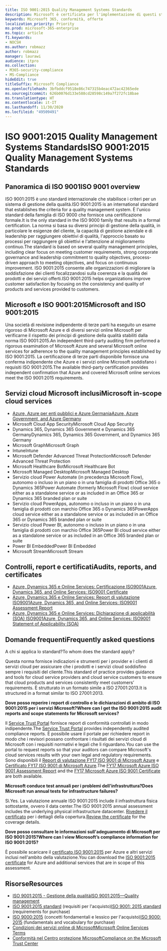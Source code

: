 ```yaml
---
title: ISO 9001:2015 Quality Management Systems Standards
description: Microsoft è certificata per l'implementazione di questi standard di gestione della qualità.
keywords: Microsoft 365, conformità, offerte
localization_priority: Priority
ms.prod: microsoft-365-enterprise
ms.topic: article
f1.keywords:
- NOCSH
ms.author: robmazz
author: robmazz
manager: laurawi
audience: itpro
ms.collection:
- M365-security-compliance
- MS-Compliance
hideEdit: true
titleSuffix: Microsoft Compliance
ms.openlocfilehash: 3bfbddcf9518e86c747315b4eac472ac42365ede
ms.sourcegitcommit: 626b0076d133e588cd28598c149a7f272fc18bae
ms.translationtype: HT
ms.contentlocale: it-IT
ms.lasthandoff: 11/30/2020
ms.locfileid: "49509491"
---
```

# <a name="iso-90012015-quality-management-systems-standards"></a><span data-ttu-id="895b5-104">ISO 9001:2015 Quality Management Systems Standards</span><span class="sxs-lookup"><span data-stu-id="895b5-104">ISO 9001:2015 Quality Management Systems Standards</span></span>

## <a name="iso-9001-overview"></a><span data-ttu-id="895b5-105">Panoramica di ISO 9001</span><span class="sxs-lookup"><span data-stu-id="895b5-105">ISO 9001 overview</span></span>

<span data-ttu-id="895b5-106">ISO 9001:2015 è uno standard internazionale che stabilisce i criteri per un sistema di gestione della qualità.</span><span class="sxs-lookup"><span data-stu-id="895b5-106">ISO 9001:2015 is an international standard that establishes the criteria for a quality management system.</span></span> <span data-ttu-id="895b5-107">È l'unico standard della famiglia di ISO 9000 che fornisce una certificazione formale.</span><span class="sxs-lookup"><span data-stu-id="895b5-107">It is the only standard in the ISO 9000 family that results in a formal certification.</span></span> <span data-ttu-id="895b5-108">La norma si basa su diversi principi di gestione della qualità, in particolare le esigenze del cliente, la capacità di gestione aziendale e di leadership per raggiungere obiettivi di qualità, l'approccio basato su processi per raggiungere gli obiettivi e l'attenzione al miglioramento continuo.</span><span class="sxs-lookup"><span data-stu-id="895b5-108">The standard is based on several quality management principles, including clear focus on meeting customer requirements, strong corporate governance and leadership commitment to quality objectives, process-driven approach to meeting objectives, and focus on continuous improvement.</span></span> <span data-ttu-id="895b5-109">ISO 9001:2015 consente alle organizzazioni di migliorare la soddisfazione dei clienti focalizzandosi sulla coerenza e la qualità dei prodotti e dei servizi offerti.</span><span class="sxs-lookup"><span data-stu-id="895b5-109">ISO 9001:2015 helps organizations improve customer satisfaction by focusing on the consistency and quality of products and services provided to customers.</span></span>

## <a name="microsoft-and-iso-90012015"></a><span data-ttu-id="895b5-110">Microsoft e ISO 9001:2015</span><span class="sxs-lookup"><span data-stu-id="895b5-110">Microsoft and ISO 9001:2015</span></span>

<span data-ttu-id="895b5-111">Una società di revisione indipendente di terze parti ha eseguito un esame rigoroso di Microsoft Azure e di diversi servizi online Microsoft per verificarne il rispetto dei principi di gestione della qualità stabiliti dalla norma ISO 9001:2015.</span><span class="sxs-lookup"><span data-stu-id="895b5-111">An independent third-party auditing firm performed a rigorous examination of Microsoft Azure and several Microsoft online services for adherence to the quality management principles established by ISO 9001:2015.</span></span> <span data-ttu-id="895b5-112">La certificazione di terze parti disponibile fornisce una conferma indipendente che Azure e i servizi online Microsoft soddisfano i requisiti ISO 9001:2015.</span><span class="sxs-lookup"><span data-stu-id="895b5-112">The available third-party certification provides independent confirmation that Azure and covered Microsoft online services meet the ISO 9001:2015 requirements.</span></span>

## <a name="microsoft-in-scope-cloud-services"></a><span data-ttu-id="895b5-113">Servizi cloud Microsoft inclusi</span><span class="sxs-lookup"><span data-stu-id="895b5-113">Microsoft in-scope cloud services</span></span>

- [<span data-ttu-id="895b5-114">Azure, Azure per enti pubblici e Azure Germania</span><span class="sxs-lookup"><span data-stu-id="895b5-114">Azure, Azure Government, and Azure Germany</span></span>](https://aka.ms/AzureCompliance)
- <span data-ttu-id="895b5-115">Microsoft Cloud App Security</span><span class="sxs-lookup"><span data-stu-id="895b5-115">Microsoft Cloud App Security</span></span>
- <span data-ttu-id="895b5-116">Dynamics 365, Dynamics 365 Government e Dynamics 365 Germany</span><span class="sxs-lookup"><span data-stu-id="895b5-116">Dynamics 365, Dynamics 365 Government, and Dynamics 365 Germany</span></span>
- <span data-ttu-id="895b5-117">Microsoft Graph</span><span class="sxs-lookup"><span data-stu-id="895b5-117">Microsoft Graph</span></span>
- <span data-ttu-id="895b5-118">Intune</span><span class="sxs-lookup"><span data-stu-id="895b5-118">Intune</span></span>
- <span data-ttu-id="895b5-119">Microsoft Defender Advanced Threat Protection</span><span class="sxs-lookup"><span data-stu-id="895b5-119">Microsoft Defender Advanced Threat Protection</span></span>
- <span data-ttu-id="895b5-120">Microsoft Healthcare Bot</span><span class="sxs-lookup"><span data-stu-id="895b5-120">Microsoft Healthcare Bot</span></span>
- <span data-ttu-id="895b5-121">Microsoft Managed Desktop</span><span class="sxs-lookup"><span data-stu-id="895b5-121">Microsoft Managed Desktop</span></span>
- <span data-ttu-id="895b5-122">Servizio cloud Power Automate (in precedenza Microsoft Flow), autonomo o incluso in un piano o in una famiglia di prodotti Office 365 o Dynamics 365</span><span class="sxs-lookup"><span data-stu-id="895b5-122">Power Automate (formerly Microsoft Flow) cloud service either as a standalone service or as included in an Office 365 or Dynamics 365 branded plan or suite</span></span>
- <span data-ttu-id="895b5-123">Servizio cloud PowerApps, autonomo o incluso in un piano o in una famiglia di prodotti con marchio Office 365 o Dynamics 365</span><span class="sxs-lookup"><span data-stu-id="895b5-123">PowerApps cloud service either as a standalone service or as included in an Office 365 or Dynamics 365 branded plan or suite</span></span>
- <span data-ttu-id="895b5-124">Servizio cloud Power BI, autonomo o incluso in un piano o in una famiglia di prodotti con marchio Office 365</span><span class="sxs-lookup"><span data-stu-id="895b5-124">Power BI cloud service either as a standalone service or as included in an Office 365 branded plan or suite</span></span>
- <span data-ttu-id="895b5-125">Power BI Embedded</span><span class="sxs-lookup"><span data-stu-id="895b5-125">Power BI Embedded</span></span>
- <span data-ttu-id="895b5-126">Microsoft Stream</span><span class="sxs-lookup"><span data-stu-id="895b5-126">Microsoft Stream</span></span>

## <a name="audits-reports-and-certificates"></a><span data-ttu-id="895b5-127">Controlli, report e certificati</span><span class="sxs-lookup"><span data-stu-id="895b5-127">Audits, reports, and certificates</span></span>

- [<span data-ttu-id="895b5-128">Azure, Dynamics 365 e Online Services: Certificazione ISO9001</span><span class="sxs-lookup"><span data-stu-id="895b5-128">Azure, Dynamics 365, and Online Services: ISO9001 Certificate</span></span>](https://aka.ms/azureiso9001cert)
- [<span data-ttu-id="895b5-129">Azure, Dynamics 365 e Online Services: Report di valutazione ISO9001</span><span class="sxs-lookup"><span data-stu-id="895b5-129">Azure, Dynamics 365, and Online Services: ISO9001 Assessment Report</span></span>](https://aka.ms/azureiso9001report)
- [<span data-ttu-id="895b5-130">Azure, Dynamics 365 e Online Services: Dichiarazione di applicabilità (SOA) ISO9001</span><span class="sxs-lookup"><span data-stu-id="895b5-130">Azure, Dynamics 365, and Online Services: ISO9001 Statement of Applicability (SOA)</span></span>](https://aka.ms/azureiso9001soa)

## <a name="frequently-asked-questions"></a><span data-ttu-id="895b5-131">Domande frequenti</span><span class="sxs-lookup"><span data-stu-id="895b5-131">Frequently asked questions</span></span>

<span data-ttu-id="895b5-132">A chi si applica lo standard?</span><span class="sxs-lookup"><span data-stu-id="895b5-132">To whom does the standard apply?</span></span>

<span data-ttu-id="895b5-133">Questa norma fornisce indicazioni e strumenti per i provider e i clienti di servizi cloud per assicurare che i prodotti e i servizi cloud soddisfino sempre i requisiti del cliente.</span><span class="sxs-lookup"><span data-stu-id="895b5-133">This standard of practice provides guidance and tools for cloud service providers and cloud service customers to ensure that cloud products and services consistently meet customers’ requirements.</span></span> <span data-ttu-id="895b5-134">È strutturato in un formato simile a ISO 27001:2013.</span><span class="sxs-lookup"><span data-stu-id="895b5-134">It is structured in a format similar to ISO 27001:2013.</span></span>

<span data-ttu-id="895b5-135">**Dove posso reperire i report di controllo e le dichiarazioni di ambito di ISO 9001:2015 per i servizi Microsoft?**</span><span class="sxs-lookup"><span data-stu-id="895b5-135">**Where can I get the ISO 9001:2015 audit reports and scope statements for Microsoft services?**</span></span>

<span data-ttu-id="895b5-136">Il [Service Trust Portal](https://docs.microsoft.com/microsoft-365/compliance/get-started-with-service-trust-portal) fornisce report di conformità controllati in modo indipendente.</span><span class="sxs-lookup"><span data-stu-id="895b5-136">The [Service Trust Portal](https://docs.microsoft.com/microsoft-365/compliance/get-started-with-service-trust-portal) provides independently audited compliance reports.</span></span> <span data-ttu-id="895b5-137">È possibile usare il portale per richiedere report in modo che i revisori possano confrontare i risultati dei servizi cloud di Microsoft con i requisiti normativi e legali che li riguardano.</span><span class="sxs-lookup"><span data-stu-id="895b5-137">You can use the portal to request reports so that your auditors can compare Microsoft's cloud services results with your own legal and regulatory requirements.</span></span> <span data-ttu-id="895b5-138">Sono disponibili il [Report di valutazione FY17 ISO 9001 di Microsoft Azure](https://www.microsoft.com/?ref=aka) e [Certificato FY17 ISO 9001 di Microsoft Azure](https://www.microsoft.com/?ref=aka).</span><span class="sxs-lookup"><span data-stu-id="895b5-138">The [FY17 Microsoft Azure ISO 9001 Assessment Report](https://www.microsoft.com/?ref=aka) and the [FY17 Microsoft Azure ISO 9001 Certificate](https://www.microsoft.com/?ref=aka) are both available.</span></span>

<span data-ttu-id="895b5-139">**Microsoft conduce test annuali per i problemi dell'infrastruttura?**</span><span class="sxs-lookup"><span data-stu-id="895b5-139">**Does Microsoft run annual tests for infrastructure failures?**</span></span>

<span data-ttu-id="895b5-140">Sì.</span><span class="sxs-lookup"><span data-stu-id="895b5-140">Yes.</span></span> <span data-ttu-id="895b5-141">La valutazione annuale ISO 9001:2015 include il infrastruttura fisica sottostante, ovvero il data center.</span><span class="sxs-lookup"><span data-stu-id="895b5-141">The ISO 9001:2015 annual assessment includes the underlying physical infrastructure datacenter.</span></span> <span data-ttu-id="895b5-142">[Rivedere il certificato](https://www.microsoft.com/?ref=aka) per i dettagli della copertura.</span><span class="sxs-lookup"><span data-stu-id="895b5-142">[Review the certificate](https://www.microsoft.com/?ref=aka) for the coverage details.</span></span>

<span data-ttu-id="895b5-143">**Dove posso consultare le informazioni sull'adeguamento di Microsoft per ISO 9001:2015?**</span><span class="sxs-lookup"><span data-stu-id="895b5-143">**Where can I view Microsoft’s compliance information for ISO 9001:2015?**</span></span>

<span data-ttu-id="895b5-144">È possibile scaricare il [certificato ISO 9001:2015](https://www.microsoft.com/?ref=aka) per Azure e altri servizi inclusi nell'ambito della valutazione.</span><span class="sxs-lookup"><span data-stu-id="895b5-144">You can download the [ISO 9001:2015 certificate](https://www.microsoft.com/?ref=aka) for Azure and additional services that are in scope of this assessment.</span></span>

## <a name="resources"></a><span data-ttu-id="895b5-145">Risorse</span><span class="sxs-lookup"><span data-stu-id="895b5-145">Resources</span></span>

- [<span data-ttu-id="895b5-146">ISO 9001:2015 - Gestione della qualità</span><span class="sxs-lookup"><span data-stu-id="895b5-146">ISO 9001:2015—Quality management</span></span>](https://www.iso.org/iso-9001-quality-management.html)
- <span data-ttu-id="895b5-147">[ISO 9001:2015 standard](https://www.iso.org/standard/62085.html) (requisiti per l'acquisto)</span><span class="sxs-lookup"><span data-stu-id="895b5-147">[ISO 9001: 2015 standard](https://www.iso.org/standard/62085.html) (requirements for purchase)</span></span>
- <span data-ttu-id="895b5-148">[ISO 9000:2015](https://www.iso.org/standard/45481.html) (concetti fondamentali e lessico per l'acquisto)</span><span class="sxs-lookup"><span data-stu-id="895b5-148">[ISO 9000: 2015](https://www.iso.org/standard/45481.html) (fundamentals and vocabulary for purchase)</span></span>
- [<span data-ttu-id="895b5-149">Condizioni dei servizi online di Microsoft</span><span class="sxs-lookup"><span data-stu-id="895b5-149">Microsoft Online Services Terms</span></span>](https://aka.ms/Online-Services-Terms)
- [<span data-ttu-id="895b5-150">Conformità nel Centro protezione Microsoft</span><span class="sxs-lookup"><span data-stu-id="895b5-150">Compliance on the Microsoft Trust Center</span></span>](https://www.microsoft.com/trust-center/compliance/compliance-overview)
